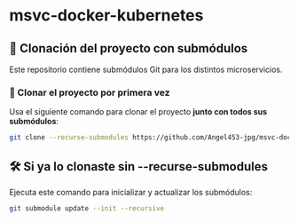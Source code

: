 # msvc-docker-kubernetes
## 🚀 Clonación del proyecto con submódulos

Este repositorio contiene submódulos Git para los distintos microservicios.

### 🔽 Clonar el proyecto por primera vez

Usa el siguiente comando para clonar el proyecto **junto con todos sus submódulos**:

```bash
git clone --recurse-submodules https://github.com/Angel453-jpg/msvc-docker-kubernetes.git
```
## 🛠 Si ya lo clonaste sin --recurse-submodules

Ejecuta este comando para inicializar y actualizar los submódulos:

```bash
git submodule update --init --recursive
```


